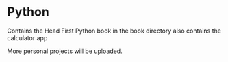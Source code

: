 # Python

Contains the Head First Python book in the book directory
also contains the calculator app 

More personal projects will be uploaded. 
